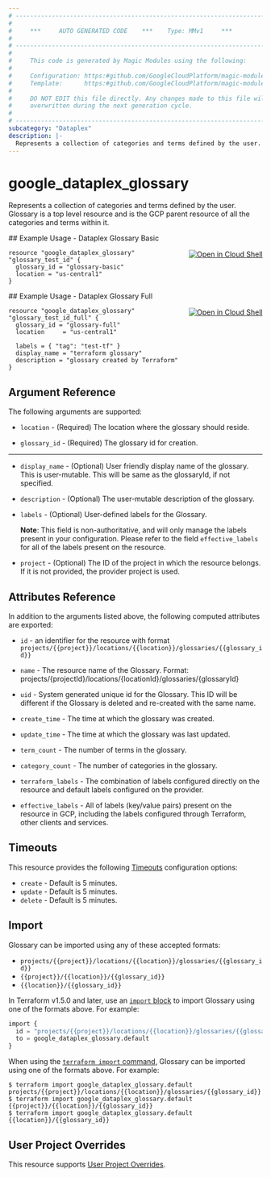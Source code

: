 ```yaml
---
# ----------------------------------------------------------------------------
#
#     ***     AUTO GENERATED CODE    ***    Type: MMv1     ***
#
# ----------------------------------------------------------------------------
#
#     This code is generated by Magic Modules using the following:
#
#     Configuration: https:#github.com/GoogleCloudPlatform/magic-modules/tree/main/mmv1/products/dataplex/Glossary.yaml
#     Template:      https:#github.com/GoogleCloudPlatform/magic-modules/tree/main/mmv1/templates/terraform/resource.html.markdown.tmpl
#
#     DO NOT EDIT this file directly. Any changes made to this file will be
#     overwritten during the next generation cycle.
#
# ----------------------------------------------------------------------------
subcategory: "Dataplex"
description: |-
  Represents a collection of categories and terms defined by the user.
---
```


# google_dataplex_glossary

Represents a collection of categories and terms defined by the user. Glossary is a top level resource and is the GCP parent resource of all the categories and terms within it.



<div class = "oics-button" style="float: right; margin: 0 0 -15px">
  <a href="https://console.cloud.google.com/cloudshell/open?cloudshell_git_repo=https%3A%2F%2Fgithub.com%2Fterraform-google-modules%2Fdocs-examples.git&cloudshell_image=gcr.io%2Fcloudshell-images%2Fcloudshell%3Alatest&cloudshell_print=.%2Fmotd&cloudshell_tutorial=.%2Ftutorial.md&cloudshell_working_dir=dataplex_glossary_basic&open_in_editor=main.tf" target="_blank">
    <img alt="Open in Cloud Shell" src="//gstatic.com/cloudssh/images/open-btn.svg" style="max-height: 44px; margin: 32px auto; max-width: 100%;">
  </a>
</div>
## Example Usage - Dataplex Glossary Basic


```hcl
resource "google_dataplex_glossary" "glossary_test_id" {
  glossary_id = "glossary-basic"
  location = "us-central1"
}
```
<div class = "oics-button" style="float: right; margin: 0 0 -15px">
  <a href="https://console.cloud.google.com/cloudshell/open?cloudshell_git_repo=https%3A%2F%2Fgithub.com%2Fterraform-google-modules%2Fdocs-examples.git&cloudshell_image=gcr.io%2Fcloudshell-images%2Fcloudshell%3Alatest&cloudshell_print=.%2Fmotd&cloudshell_tutorial=.%2Ftutorial.md&cloudshell_working_dir=dataplex_glossary_full&open_in_editor=main.tf" target="_blank">
    <img alt="Open in Cloud Shell" src="//gstatic.com/cloudssh/images/open-btn.svg" style="max-height: 44px; margin: 32px auto; max-width: 100%;">
  </a>
</div>
## Example Usage - Dataplex Glossary Full


```hcl
resource "google_dataplex_glossary" "glossary_test_id_full" {
  glossary_id = "glossary-full"
  location     = "us-central1"

  labels = { "tag": "test-tf" }
  display_name = "terraform glossary"
  description = "glossary created by Terraform"
}
```

## Argument Reference

The following arguments are supported:


* `location` -
  (Required)
  The location where the glossary should reside.

* `glossary_id` -
  (Required)
  The glossary id for creation.


- - -


* `display_name` -
  (Optional)
  User friendly display name of the glossary. This is user-mutable. This will be same as the glossaryId, if not specified.

* `description` -
  (Optional)
  The user-mutable description of the glossary.

* `labels` -
  (Optional)
  User-defined labels for the Glossary.

  **Note**: This field is non-authoritative, and will only manage the labels present in your configuration.
  Please refer to the field `effective_labels` for all of the labels present on the resource.

* `project` - (Optional) The ID of the project in which the resource belongs.
    If it is not provided, the provider project is used.


## Attributes Reference

In addition to the arguments listed above, the following computed attributes are exported:

* `id` - an identifier for the resource with format `projects/{{project}}/locations/{{location}}/glossaries/{{glossary_id}}`

* `name` -
  The resource name of the Glossary. Format: projects/{projectId}/locations/{locationId}/glossaries/{glossaryId}

* `uid` -
  System generated unique id for the Glossary. This ID will be different if the Glossary is deleted and re-created with the same name.

* `create_time` -
  The time at which the glossary was created.

* `update_time` -
  The time at which the glossary was last updated.

* `term_count` -
  The number of terms in the glossary.

* `category_count` -
  The number of categories in the glossary.

* `terraform_labels` -
  The combination of labels configured directly on the resource
   and default labels configured on the provider.

* `effective_labels` -
  All of labels (key/value pairs) present on the resource in GCP, including the labels configured through Terraform, other clients and services.


## Timeouts

This resource provides the following
[Timeouts](https://developer.hashicorp.com/terraform/plugin/sdkv2/resources/retries-and-customizable-timeouts) configuration options:

- `create` - Default is 5 minutes.
- `update` - Default is 5 minutes.
- `delete` - Default is 5 minutes.

## Import


Glossary can be imported using any of these accepted formats:

* `projects/{{project}}/locations/{{location}}/glossaries/{{glossary_id}}`
* `{{project}}/{{location}}/{{glossary_id}}`
* `{{location}}/{{glossary_id}}`


In Terraform v1.5.0 and later, use an [`import` block](https://developer.hashicorp.com/terraform/language/import) to import Glossary using one of the formats above. For example:

```tf
import {
  id = "projects/{{project}}/locations/{{location}}/glossaries/{{glossary_id}}"
  to = google_dataplex_glossary.default
}
```

When using the [`terraform import` command](https://developer.hashicorp.com/terraform/cli/commands/import), Glossary can be imported using one of the formats above. For example:

```
$ terraform import google_dataplex_glossary.default projects/{{project}}/locations/{{location}}/glossaries/{{glossary_id}}
$ terraform import google_dataplex_glossary.default {{project}}/{{location}}/{{glossary_id}}
$ terraform import google_dataplex_glossary.default {{location}}/{{glossary_id}}
```

## User Project Overrides

This resource supports [User Project Overrides](https://registry.terraform.io/providers/hashicorp/google/latest/docs/guides/provider_reference#user_project_override).
